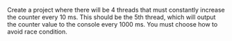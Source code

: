 Create a project where there will be 4 threads that must constantly increase the counter every 10 ms. This should be the 5th thread, which will output the counter value to the console every 1000 ms. You must choose how to avoid race condition.